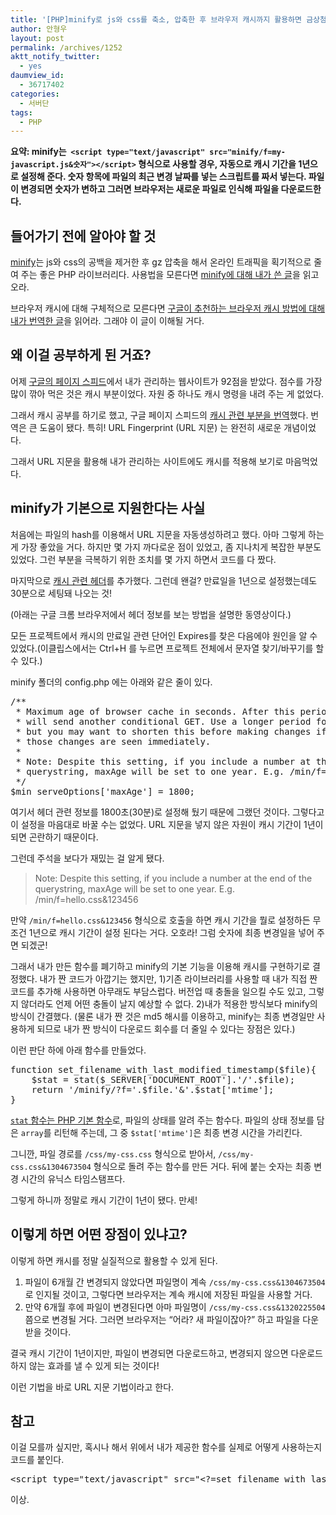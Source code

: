 ```yaml
---
title: '[PHP]minify로 js와 css를 축소, 압축한 후 브라우저 캐시까지 활용하면 금상첨화다'
author: 안형우
layout: post
permalink: /archives/1252
aktt_notify_twitter:
  - yes
daumview_id:
  - 36717402
categories:
  - 서버단
tags:
  - PHP
---
```

**요약: minify는  `<script type="text/javascript" src="minify/f=my-javascript.js&숫자"></script>` 형식으로 사용할 경우, 자동으로 캐시 기간을 1년으로 설정해 준다. 숫자 항목에 파일의 최근 변경 날짜를 넣는 스크립트를 짜서 넣는다. 파일이 변경되면 숫자가 변하고 그러면 브라우저는 새로운 파일로 인식해 파일을 다운로드한다.**

## 들어가기 전에 알아야 할 것

[minify][1]는 js와 css의 공백을 제거한 후 gz 압축을 해서 온라인 트래픽을 획기적으로 줄여 주는 좋은 PHP 라이브러리다. 사용법을 모른다면 [minify에 대해 내가 쓴 글][1]을 읽고 오라.

브라우저 캐시에 대해 구체적으로 모른다면 [구글이 추천하는 브라우저 캐시 방법에 대해 내가 번역한 글][2]을 읽어라. 그래야 이 글이 이해될 거다.

## 왜 이걸 공부하게 된 거죠?

어제 [구글의 페이지 스피드][3]에서 내가 관리하는 웹사이트가 92점을 받았다. 점수를 가장 많이 깎아 먹은 것은 캐시 부분이었다. 자원 중 하나도 캐시 명령을 내려 주는 게 없었다.

그래서 캐시 공부를 하기로 했고, 구글 페이지 스피드의 [캐시 관련 부분을 번역][2]했다. 번역은 큰 도움이 됐다. 특히! URL Fingerprint (URL 지문) 는 완전히 새로운 개념이었다.

그래서 URL 지문을 활용해 내가 관리하는 사이트에도 캐시를 적용해 보기로 마음먹었다.

## minify가 기본으로 지원한다는 사실

처음에는 파일의 hash를 이용해서 URL 지문을 자동생성하려고 했다. 아마 그렇게 하는 게 가장 좋았을 거다. 하지만 몇 가지 까다로운 점이 있었고, 좀 지나치게 복잡한 부분도 있었다. 그런 부분을 극복하기 위한 조치를 몇 가지 하면서 코드를 다 짰다.

마지막으로 [캐시 관련 헤더][2]를 추가했다. 그런데 왠걸? 만료일을 1년으로 설정했는데도 30분으로 세팅돼 나오는 것!

(아래는 구글 크롬 브라우저에서 헤더 정보를 보는 방법을 설명한 동영상이다.)

<p style="text-align: center;">
  <div class="video-container">
    <div class="video-container__inner">
    </div>
  </div>
</p>

모든 프로젝트에서 캐시의 만료일 관련 단어인 Expires를 찾은 다음에야 원인을 알 수 있었다.(이클립스에서는 Ctrl+H 를 누르면 프로젝트 전체에서 문자열 찾기/바꾸기를 할 수 있다.)

minify 폴더의 config.php 에는 아래와 같은 줄이 있다.

<pre>/**
 * Maximum age of browser cache in seconds. After this period, the browser
 * will send another conditional GET. Use a longer period for lower traffic
 * but you may want to shorten this before making changes if it&#039;s crucial
 * those changes are seen immediately.
 *
 * Note: Despite this setting, if you include a number at the end of the
 * querystring, maxAge will be set to one year. E.g. /min/f=hello.css&123456
 */
$min_serveOptions[&#039;maxAge&#039;] = 1800;</pre>

여기서 헤더 관련 정보를 1800초(30분)로 설정해 뒀기 때문에 그랬던 것이다. 그렇다고 이 설정을 마음대로 바꿀 수는 없었다. URL 지문을 넣지 않은 자원이 캐시 기간이 1년이 되면 곤란하기 때문이다.

그런데 주석을 보다가 재밌는 걸 알게 됐다.

> Note: Despite this setting, if you include a number at the end of the querystring, maxAge will be set to one year. E.g. /min/f=hello.css&123456

만약 `/min/f=hello.css&123456` 형식으로 호출을 하면 캐시 기간을 뭘로 설정하든 무조건 1년으로 캐시 기간이 설정 된다는 거다. 오호라! 그럼 숫자에 최종 변경일을 넣어 주면 되겠군!

그래서 내가 만든 함수를 폐기하고 minify의 기본 기능을 이용해 캐시를 구현하기로 결정했다. 내가 짠 코드가 아깝기는 했지만, 1)기존 라이브러리를 사용할 때 내가 직접 짠 코드를 추가해 사용하면 아무래도 부담스럽다. 버전업 때 충돌을 일으킬 수도 있고, 그렇지 않더라도 언제 어떤 충돌이 날지 예상할 수 없다. 2)내가 적용한 방식보다 minify의 방식이 간결했다. (물론 내가 짠 것은 md5 해시를 이용하고, minify는 최종 변경일만 사용하게 되므로 내가 짠 방식이 다운로드 회수를 더 줄일 수 있다는 장점은 있다.)

이런 판단 하에 아래 함수를 만들었다.

<pre class="brush:php">function set_filename_with_last_modified_timestamp($file){
	$stat = stat($_SERVER[&#039;DOCUMENT_ROOT&#039;].&#039;/&#039;.$file);
	return &#039;/minify/?f=&#039;.$file.&#039;&&#039;.$stat[&#039;mtime&#039;];
}</pre>

[`stat` 함수는 PHP 기본 함수][4]로, 파일의 상태를 알려 주는 함수다. 파일의 상태 정보를 담은 `array`를 리턴해 주는데, 그 중 `$stat['mtime']`은 최종 변경 시간을 가리킨다.

그니깐, 파일 경로를 `/css/my-css.css` 형식으로 받아서, `/css/my-css.css&1304673504` 형식으로 돌려 주는 함수를 만든 거다. 뒤에 붙는 숫자는 최종 변경 시간의 유닉스 타임스탬프다.

그렇게 하니까 정말로 캐시 기간이 1년이 됐다. 만세!

## 이렇게 하면 어떤 장점이 있냐고?

이렇게 하면 캐시를 정말 실질적으로 활용할 수 있게 된다.

1.  파일이 6개월 간 변경되지 않았다면 파일명이 계속 `/css/my-css.css&1304673504` 로 인지될 것이고, 그렇다면 브라우저는 계속 캐시에 저장된 파일을 사용할 거다.
2.  만약 6개월 후에 파일이 변경된다면 아마 파일명이 `/css/my-css.css&1320225504` 쯤으로 변경될 거다. 그러면 브라우저는 &#8220;어라? 새 파일이잖아?&#8221; 하고 파일을 다운받을 것이다.

결국 캐시 기간이 1년이지만, 파일이 변경되면 다운로드하고, 변경되지 않으면 다운로드하지 않는 효과를 낼 수 있게 되는 것이다!

이런 기법을 바로 URL 지문 기법이라고 한다.

## 참고

이걸 모를까 싶지만, 혹시나 해서 위에서 내가 제공한 함수를 실제로 어떻게 사용하는지 코드를 붙인다.

<pre>&lt;script type="text/javascript" src="&lt;?=set_filename_with_last_modified_timestamp(&#039;/js/jquery.js&#039;)?&gt;"&gt;&lt;/script&gt;</pre>

이상.

&nbsp;

 [1]: http://mytory.net/archives/1048 "[minify] js, css 압축 – 웹사이트 속도 증가, 트래픽 절약"
 [2]: http://mytory.net/archives/1232 "구글 페이지 스피드가 추천하는 브라우저 캐시 활용(Leverage browser caching)"
 [3]: http://mytory.net/archives/1183 "Google에서 제공하는 웹사이트 페이지 속도 측정, 관리 기능"
 [4]: http://php.net/manual/kr/function.stat.php